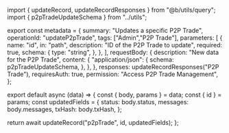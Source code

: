 import { updateRecord, updateRecordResponses } from "@b/utils/query";
import { p2pTradeUpdateSchema } from "../utils";

export const metadata = {
  summary: "Updates a specific P2P Trade",
  operationId: "updateP2pTrade",
  tags: ["Admin","P2P Trade"],
  parameters: [
    {
      name: "id",
      in: "path",
      description: "ID of the P2P Trade to update",
      required: true,
      schema: {
        type: "string",
      },
    },
  ],
  requestBody: {
    description: "New data for the P2P Trade",
    content: {
      "application/json": {
        schema: p2pTradeUpdateSchema,
      },
    },
  },
  responses: updateRecordResponses("P2P Trade"),
  requiresAuth: true,
  permission: "Access P2P Trade Management",
};

export default async (data) => {
  const { body, params } = data;
  const { id } = params;
  const updatedFields = {
    status: body.status,
    messages: body.messages,
    txHash: body.txHash,
  };

  return await updateRecord("p2pTrade", id, updatedFields);
};

